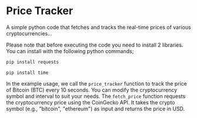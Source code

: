 # Price Tracker
A simple python code that fetches and tracks the real-time prices of various cryptocurrencies...

    
Please note that before executing the code you need to install 2 libraries. You can install with the following python commands;

``` bash
pip install requests
```

``` 
pip install time
```

In the example usage, we call the ```price_tracker``` function to track the price of Bitcoin (BTC) every 10 seconds. You can modify the cryptocurrency symbol and interval to suit your needs. The ``` fetch_price ``` function requests the cryptocurrency price using the CoinGecko API. It takes the crypto symbol (e.g., "bitcoin", "ethereum") as input and returns the price in USD.
